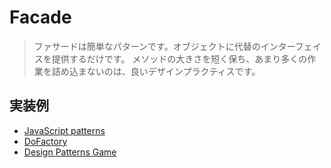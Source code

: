 # Facade
> ファサードは簡単なパターンです。オブジェクトに代替のインターフェイスを提供するだけです。
> メソッドの大きさを短く保ち、あまり多くの作業を詰め込まないのは、良いデザインプラクティスです。
> 
## 実装例
- [JavaScript patterns](https://github.com/stage-clear/Learning-javascript/blob/master/DesignPatterns/JavaScript-Patterns/facade.md)
- [DoFactory](https://github.com/stage-clear/Learning-javascript/blob/master/DesignPatterns/dofactory.com/facade.md)
- [Design Patterns Game](https://github.com/stage-clear/Learning-javascript/blob/master/DesignPatterns/designpatternsgame.com/facade.md)
